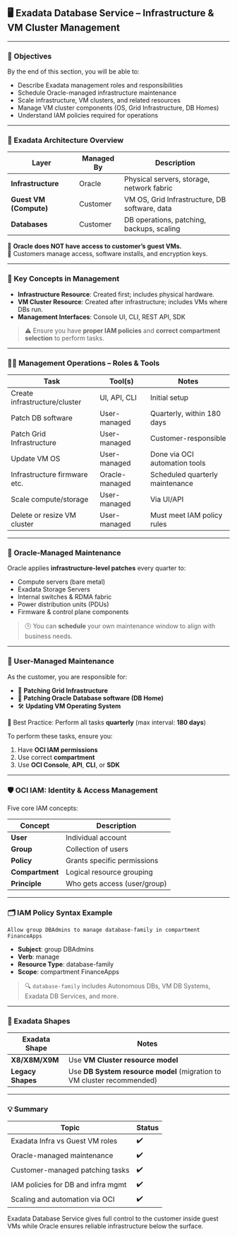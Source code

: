 ## 🖥️ Exadata Database Service – Infrastructure & VM Cluster Management

---

### 🎯 Objectives

By the end of this section, you will be able to:

- Describe Exadata management roles and responsibilities
- Schedule Oracle-managed infrastructure maintenance
- Scale infrastructure, VM clusters, and related resources
- Manage VM cluster components (OS, Grid Infrastructure, DB Homes)
- Understand IAM policies required for operations

---

### 🧱 Exadata Architecture Overview

| Layer                 | Managed By | Description |
|-----------------------|------------|-------------|
| **Infrastructure**    | Oracle     | Physical servers, storage, network fabric |
| **Guest VM (Compute)**| Customer   | VM OS, Grid Infrastructure, DB software, data |
| **Databases**         | Customer   | DB operations, patching, backups, scaling |

🛑 **Oracle does NOT have access to customer’s guest VMs.**  
🔐 Customers manage access, software installs, and encryption keys.

---

### 🔑 Key Concepts in Management

- **Infrastructure Resource**: Created first; includes physical hardware.
- **VM Cluster Resource**: Created after infrastructure; includes VMs where DBs run.
- **Management Interfaces**: Console UI, CLI, REST API, SDK

> ⚠️ Ensure you have **proper IAM policies** and **correct compartment selection** to perform tasks.

---

### 🧑‍💻 Management Operations – Roles & Tools

| Task                         | Tool(s)           | Notes                             |
|------------------------------|-------------------|-----------------------------------|
| Create infrastructure/cluster| UI, API, CLI       | Initial setup                     |
| Patch DB software            | User-managed      | Quarterly, within 180 days        |
| Patch Grid Infrastructure    | User-managed      | Customer-responsible              |
| Update VM OS                 | User-managed      | Done via OCI automation tools     |
| Infrastructure firmware etc. | Oracle-managed    | Scheduled quarterly maintenance   |
| Scale compute/storage        | User-managed      | Via UI/API                        |
| Delete or resize VM cluster  | User-managed      | Must meet IAM policy rules        |

---

### 🔧 Oracle-Managed Maintenance

Oracle applies **infrastructure-level patches** every quarter to:

- Compute servers (bare metal)
- Exadata Storage Servers
- Internal switches & RDMA fabric
- Power distribution units (PDUs)
- Firmware & control plane components

> 🕒 You can **schedule** your own maintenance window to align with business needs.

---

### 🔄 User-Managed Maintenance

As the customer, you are responsible for:

- 🔄 **Patching Grid Infrastructure**
- 🧩 **Patching Oracle Database software (DB Home)**
- 🛠️ **Updating VM Operating System**

🔁 Best Practice: Perform all tasks **quarterly** (max interval: **180 days**)

To perform these tasks, ensure you:

1. Have **OCI IAM permissions**
2. Use correct **compartment**
3. Use **OCI Console**, **API**, **CLI**, or **SDK**

---

### 🛡️ OCI IAM: Identity & Access Management

Five core IAM concepts:

| Concept     | Description |
|-------------|-------------|
| **User**    | Individual account |
| **Group**   | Collection of users |
| **Policy**  | Grants specific permissions |
| **Compartment** | Logical resource grouping |
| **Principle** | Who gets access (user/group) |

---

### 🗂️ IAM Policy Syntax Example

```plaintext
Allow group DBAdmins to manage database-family in compartment FinanceApps
````

* **Subject**: group DBAdmins
* **Verb**: manage
* **Resource Type**: database-family
* **Scope**: compartment FinanceApps

> 🔍 `database-family` includes Autonomous DBs, VM DB Systems, Exadata DB Services, and more.

---

### 🧰 Exadata Shapes

| Exadata Shape     | Notes                                                                  |
| ----------------- | ---------------------------------------------------------------------- |
| **X8/X8M/X9M**    | Use **VM Cluster resource model**                                      |
| **Legacy Shapes** | Use **DB System resource model** (migration to VM cluster recommended) |

---

### 💡 Summary

| Topic                              | Status |
| ---------------------------------- | ------ |
| Exadata Infra vs Guest VM roles    | ✔️     |
| Oracle-managed maintenance         | ✔️     |
| Customer-managed patching tasks    | ✔️     |
| IAM policies for DB and infra mgmt | ✔️     |
| Scaling and automation via OCI     | ✔️     |

Exadata Database Service gives full control to the customer inside guest VMs while Oracle ensures reliable infrastructure below the surface.
